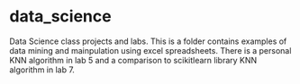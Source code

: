 # data_science
Data Science class projects and labs.
This is a folder contains examples of data mining and mainpulation using excel spreadsheets.
There is a personal KNN algorithm in lab 5 and a comparison to scikitlearn library KNN algorithm in lab 7.
